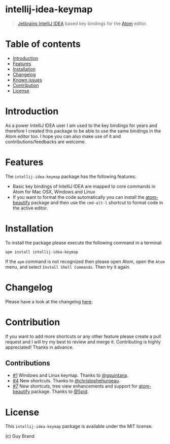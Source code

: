 # intellij-idea-keymap

> [Jetbrains IntelliJ IDEA](https://www.jetbrains.com/idea/) based key bindings for the [Atom](https://atom.io) editor.

# Table of contents

- [Introduction](#introduction)
- [Features](#features)
- [Installation](#installation)
- [Changelog](#changelog)
- [Known issues](#known-issues)
- [Contribution](#contribution)
- [License](#license)

# Introduction

As a power IntelliJ IDEA user I am used to the key bindings for years and therefore I created this package to be able to use the same bindings in the Atom editor too. I hope you can also make use of it and contributions/feedbacks are welcome.

# Features

The `intellij-idea-keymap` package has the following features:

* Basic key bindings of IntelliJ IDEA are mapped to core commands in Atom for Mac OSX, Windows and Linux
* If you want to format the code automatically you can install the [atom-beautify](https://atom.io/packages/atom-beautify) package and then use the `cmd-alt-l` shortcut to format code in the active editor.

# Installation

To install the package please execute the following command in a terminal:

```shell
apm install intellij-idea-keymap
```

If the `apm` command is not recognized then please open Atom, open the `Atom` menu, and select `Install Shell Commands`. Then try it again.

# Changelog

Please have a look at the changelog [here](https://github.com/guylabs/intellij-idea-keymap/blob/master/CHANGELOG.md).

# Contribution

If you want to add more shortcuts or any other feature please create a pull request and I will try my best to review and merge it. Contributing is highly appreciated! Thanks in advance.

## Contributions

* [#1](https://github.com/guylabs/intellij-idea-keymap/pull/1) Windows and Linux keymap. Thanks to [@gquintana](https://github.com/gquintana).
* [#4](https://github.com/guylabs/intellij-idea-keymap/pull/4) New shortcuts. Thanks to [@christophehurpeau](https://github.com/christophehurpeau).
* [#7](https://github.com/guylabs/intellij-idea-keymap/pull/7) New shortcuts, tree view enhancements and support for [atom-beautify](https://atom.io/packages/atom-beautify) package. Thanks to [@5pid](https://github.com/5pid).

# License

This `intellij-idea-keymap` package is available under the MIT license.

(c) Guy Brand
